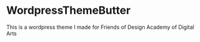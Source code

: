 # WordpressThemeButter
This is a wordpress theme I made for Friends of Design Academy of Digital Arts
